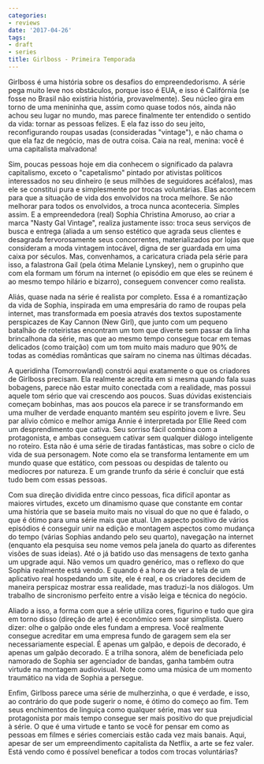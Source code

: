 ```yaml
---
categories:
- reviews
date: '2017-04-26'
tags:
- draft
- series
title: Girlboss - Primeira Temporada
---
```


Girlboss é uma história sobre os desafios do empreendedorismo. A série pega muito leve nos obstáculos, porque isso é EUA, e isso é Califórnia (se fosse no Brasil não existiria história, provavelmente). Seu núcleo gira em torno de uma menininha que, assim como quase todos nós, ainda não achou seu lugar no mundo, mas parece finalmente ter entendido o sentido da vida: tornar as pessoas felizes. E ela faz isso do seu jeito, reconfigurando roupas usadas (consideradas "vintage"), e não chama o que ela faz de negócio, mas de outra coisa. Caia na real, menina: você é uma capitalista malvadona!

Sim, poucas pessoas hoje em dia conhecem o significado da palavra capitalismo, exceto o "capetalismo" pintado por ativistas políticos interessados no seu dinheiro (e seus milhões de seguidores acéfalos), mas ele se constitui pura e simplesmente por trocas voluntárias. Elas acontecem para que a situação de vida dos envolvidos na troca melhore. Se não melhorar para todos os envolvidos, a troca nunca aconteceria. Simples assim. E a empreendedora (real) Sophia Christina Amoruso, ao criar a marca "Nasty Gal Vintage", realiza justamente isso: troca seus serviços de busca e entrega (aliada a um senso estético que agrada seus clientes e desagrada fervorosamente seus concorrentes, materializados por lojas que consideram a moda vintagem intocável, digna de ser guardada em uma caixa por séculos. Mas, convenhamos, a caricatura criada pela série para isso, a falastrona Gail (pela ótima Melanie Lynskey), nem o grupinho que com ela formam um fórum na internet (o episódio em que eles se reúnem é ao mesmo tempo hilário e bizarro), conseguem convencer como realista.

Aliás, quase nada na série é realista por completo. Essa é a romantização da vida de Sophia, inspirada em uma empresária do ramo de roupas pela internet, mas transformada em poesia através dos textos supostamente perspicazes de Kay Cannon (New Girl), que junto com um pequeno batalhão de roteiristas encontram um tom que diverte sem passar da linha brincalhona da série, mas que ao mesmo tempo consegue tocar em temas delicados (como traição) com um tom muito mais maduro que 90% de todas as comédias românticas que saíram no cinema nas últimas décadas.

A queridinha (Tomorrowland) constrói aqui exatamente o que os criadores de Girlboss precisam. Ela realmente acredita em si mesma quando fala suas bobagens, parece não estar muito conectada com a realidade, mas possui aquele tom sério que vai crescendo aos poucos. Suas dúvidas existenciais começam bobinhas, mas aos poucos ela parece ir se transformando em uma mulher de verdade enquanto mantém seu espírito jovem e livre. Seu par alívio cômico e melhor amiga Annie é interpretada por Ellie Reed com um desprendimento que cativa. Seu sorriso fácil combina com a protagonista, e ambas conseguem cativar sem qualquer diálogo inteligente no roteiro. Esta não é uma série de tiradas fantásticas, mas sobre o ciclo de vida de sua personagem. Note como ela se transforma lentamente em um mundo quase que estático, com pessoas ou despidas de talento ou medíocres por natureza. E um grande trunfo da série é concluir que está tudo bem com essas pessoas.

Com sua direção dividida entre cinco pessoas, fica difícil apontar as maiores virtudes, exceto um dinamismo quase que constante em contar uma história que se baseia muito mais no visual do que no que é falado, o que é ótimo para uma série mais que atual. Um aspecto positivo de vários episódios é conseguir unir na edição e montagem aspectos como mudança do tempo (várias Sophias andando pelo seu quarto), navegação na internet (enquanto ela pesquisa seu nome vemos pela janela do quarto as diferentes visões de suas ideias). Até o já batido uso das mensagens de texto ganha um upgrade aqui. Não vemos um quadro genérico, mas o reflexo do que Sophia realmente está vendo. E quando é a hora de ver a tela de um aplicativo real hospedando um site, ele é real, e os criadores decidem de maneira perspicaz mostrar essa realidade, mas traduzi-la nos diálogos. Um trabalho de sincronismo perfeito entre a visão leiga e técnica do negócio.

Aliado a isso, a forma com que a série utiliza cores, figurino e tudo que gira em torno disso (direção de arte) é econômico sem soar simplista. Quero dizer: olhe o galpão onde eles fundam a empresa. Você realmente consegue acreditar em uma empresa fundo de garagem sem ela ser necessariamente especial. É apenas um galpão, e depois de decorado, é apenas um galpão decorado. E a trilha sonora, além de beneficiada pelo namorado de Sophia ser agenciador de bandas, ganha também outra virtude na montagem audiovisual. Note como uma música de um momento traumático na vida de Sophia a persegue.

Enfim, Girlboss parece uma série de mulherzinha, o que é verdade, e isso, ao contrário do que pode sugerir o nome, é ótimo do começo ao fim. Tem seus enchimentos de linguiça como qualquer série, mas ver sua protagonista por mais tempo consegue ser mais positivo do que prejudicial à série. O que é uma virtude e tanto se você for pensar em como as pessoas em filmes e séries comerciais estão cada vez mais banais. Aqui, apesar de ser um empreendimento capitalista da Netflix, a arte se fez valer. Está vendo como é possível beneficar a todos com trocas voluntárias?